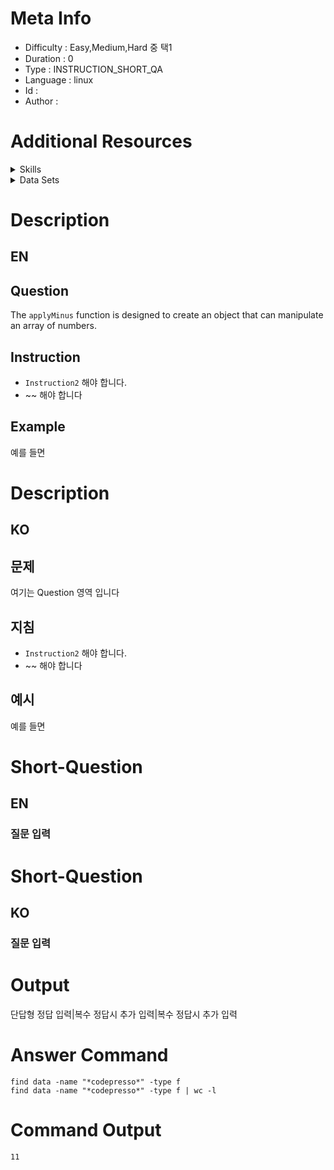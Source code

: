 
# Meta Info
- Difficulty : Easy,Medium,Hard 중 택1
- Duration : 0
- Type : INSTRUCTION_SHORT_QA
- Language : linux
- Id : 
- Author : 

# Additional Resources

<details>
<summary>Skills</summary>

| 스킬 아이디 | 스킬 이름      |
|--------|------------|
| -      | -          |
| -      | -          |
| -      | -          |
</details>

<details>
<summary>Data Sets</summary>

| 순번   | 파일 링크                  | 설명 | 
|------|------------------------|----|
| 1    | init.sh |    |
| 2    | https://www.github.com |    |
| 3    | https://www.github.com |    |
</details>


# Description 
## EN
## Question
The `applyMinus` function is designed to create an object that can manipulate an array of numbers.

## Instruction
- `Instruction2` 해야 합니다.
- ~~ 해야 합니다

## Example
예를 들면

# Description
## KO
## 문제
여기는 Question 영역 입니다

## 지침
- `Instruction2` 해야 합니다.
- ~~ 해야 합니다

## 예시
예를 들면


# Short-Question
## EN
### 질문 입력

# Short-Question
## KO
### 질문 입력

# Output
단답형 정답 입력|복수 정답시 추가 입력|복수 정답시 추가 입력


# Answer Command
```linux
find data -name "*codepresso*" -type f
find data -name "*codepresso*" -type f | wc -l
```

# Command Output
```
11
```
